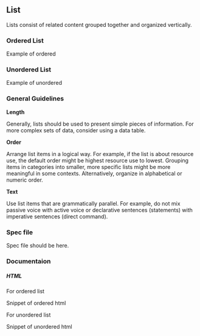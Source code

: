 
## List

Lists consist of related content grouped together and organized vertically.

### Ordered List

Example of ordered

### Unordered List

Example of unordered



### General Guidelines

**Length**

Generally, lists should be used to present simple pieces of information. For more complex sets of data, consider using a data table.

**Order**

Arrange list items in a logical way. For example, if the list is about resource use, the default order might be highest resource use to lowest. Grouping items in categories into smaller, more specific lists might be more meaningful in some contexts. Alternatively, organize in alphabetical or numeric order.

**Text**

Use list items that are grammatically parallel. For example, do not mix passive voice with active voice or declarative sentences (statements) with imperative sentences (direct command).



### Spec file

Spec file should be here.



### Documentaion

##### HTML

For ordered list

Snippet of ordered html

For unordered list

Snippet of unordered html
